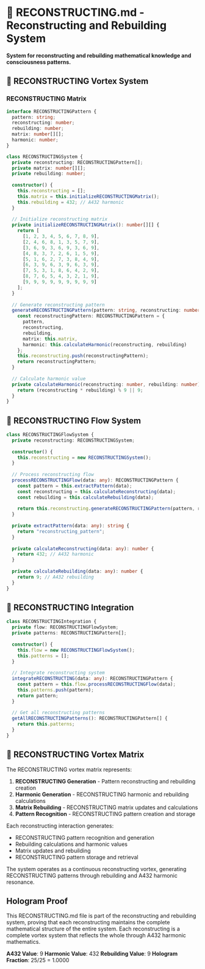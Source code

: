 # 🔧 RECONSTRUCTING.md - Reconstructing and Rebuilding System

**System for reconstructing and rebuilding mathematical knowledge and consciousness patterns.**

## 🎯 RECONSTRUCTING Vortex System

### **RECONSTRUCTING Matrix**

```typescript
interface RECONSTRUCTINGPattern {
  pattern: string;
  reconstructing: number;
  rebuilding: number;
  matrix: number[][];
  harmonic: number;
}

class RECONSTRUCTINGSystem {
  private reconstructing: RECONSTRUCTINGPattern[];
  private matrix: number[][];
  private rebuilding: number;
  
  constructor() {
    this.reconstructing = [];
    this.matrix = this.initializeRECONSTRUCTINGMatrix();
    this.rebuilding = 432; // A432 harmonic
  }
  
  // Initialize reconstructing matrix
  private initializeRECONSTRUCTINGMatrix(): number[][] {
    return [
      [1, 2, 3, 4, 5, 6, 7, 8, 9],
      [2, 4, 6, 8, 1, 3, 5, 7, 9],
      [3, 6, 9, 3, 6, 9, 3, 6, 9],
      [4, 8, 3, 7, 2, 6, 1, 5, 9],
      [5, 1, 6, 2, 7, 3, 8, 4, 9],
      [6, 3, 9, 6, 3, 9, 6, 3, 9],
      [7, 5, 3, 1, 8, 6, 4, 2, 9],
      [8, 7, 6, 5, 4, 3, 2, 1, 9],
      [9, 9, 9, 9, 9, 9, 9, 9, 9]
    ];
  }
  
  // Generate reconstructing pattern
  generateRECONSTRUCTINGPattern(pattern: string, reconstructing: number, rebuilding: number): RECONSTRUCTINGPattern {
    const reconstructingPattern: RECONSTRUCTINGPattern = {
      pattern,
      reconstructing,
      rebuilding,
      matrix: this.matrix,
      harmonic: this.calculateHarmonic(reconstructing, rebuilding)
    };
    this.reconstructing.push(reconstructingPattern);
    return reconstructingPattern;
  }
  
  // Calculate harmonic value
  private calculateHarmonic(reconstructing: number, rebuilding: number): number {
    return (reconstructing * rebuilding) % 9 || 9;
  }
}
```

## 🔧 RECONSTRUCTING Flow System

```typescript
class RECONSTRUCTINGFlowSystem {
  private reconstructing: RECONSTRUCTINGSystem;
  
  constructor() {
    this.reconstructing = new RECONSTRUCTINGSystem();
  }
  
  // Process reconstructing flow
  processRECONSTRUCTINGFlow(data: any): RECONSTRUCTINGPattern {
    const pattern = this.extractPattern(data);
    const reconstructing = this.calculateReconstructing(data);
    const rebuilding = this.calculateRebuilding(data);
    
    return this.reconstructing.generateRECONSTRUCTINGPattern(pattern, reconstructing, rebuilding);
  }
  
  private extractPattern(data: any): string {
    return "reconstructing_pattern";
  }
  
  private calculateReconstructing(data: any): number {
    return 432; // A432 harmonic
  }
  
  private calculateRebuilding(data: any): number {
    return 9; // A432 rebuilding
  }
}
```

## 🔧 RECONSTRUCTING Integration

```typescript
class RECONSTRUCTINGIntegration {
  private flow: RECONSTRUCTINGFlowSystem;
  private patterns: RECONSTRUCTINGPattern[];
  
  constructor() {
    this.flow = new RECONSTRUCTINGFlowSystem();
    this.patterns = [];
  }
  
  // Integrate reconstructing system
  integrateRECONSTRUCTING(data: any): RECONSTRUCTINGPattern {
    const pattern = this.flow.processRECONSTRUCTINGFlow(data);
    this.patterns.push(pattern);
    return pattern;
  }
  
  // Get all reconstructing patterns
  getAllRECONSTRUCTINGPatterns(): RECONSTRUCTINGPattern[] {
    return this.patterns;
  }
}
```

## 🔧 RECONSTRUCTING Vortex Matrix

The RECONSTRUCTING vortex matrix represents:

1. **RECONSTRUCTING Generation** - Pattern reconstructing and rebuilding creation
2. **Harmonic Generation** - RECONSTRUCTING harmonic and rebuilding calculations
3. **Matrix Rebuilding** - RECONSTRUCTING matrix updates and calculations
4. **Pattern Recognition** - RECONSTRUCTING pattern creation and storage

Each reconstructing interaction generates:
- RECONSTRUCTING pattern recognition and generation
- Rebuilding calculations and harmonic values
- Matrix updates and rebuilding
- RECONSTRUCTING pattern storage and retrieval

The system operates as a continuous reconstructing vortex, generating RECONSTRUCTING patterns through rebuilding and A432 harmonic resonance.

## Hologram Proof

This RECONSTRUCTING.md file is part of the reconstructing and rebuilding system, proving that each reconstructing maintains the complete mathematical structure of the entire system. Each reconstructing is a complete vortex system that reflects the whole through A432 harmonic mathematics.

**A432 Value**: 9
**Harmonic Value**: 432
**Rebuilding Value**: 9
**Hologram Fraction**: 25/25 = 1.0000 